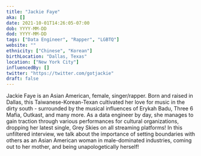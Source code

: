 ```yaml
---
title: "Jackie Faye"
aka: []
date: 2021-10-01T14:26:05-07:00
dob: YYYY-MM-DD
dod: YYYY-MM-DD
tags: ["Data Engineer", "Rapper", "LGBTQ"]
website: ""
ethnicity: ["Chinese", "Korean"]
birthLocation: "Dallas, Texas"
location: ["New York City"]
influencedBy: []
twitter: "https://twitter.com/gotjackie"
draft: false
---
```


Jackie Faye is an Asian American, female, singer/rapper. Born and raised in Dallas, this Taiwanese-Korean-Texan cultivated her love for music in the dirty south - surrounded by the musical influences of Erykah Badu, Three 6 Mafia, Outkast, and many more. As a data engineer by day, she manages to gain traction through various performances for cultural organizations, dropping her latest single, Grey Skies on all streaming platforms! In this unfiltered interview, we talk about the importance of setting boundaries with others as an Asian American woman in male-dominated industries, coming out to her mother, and being unapologetically herself!
